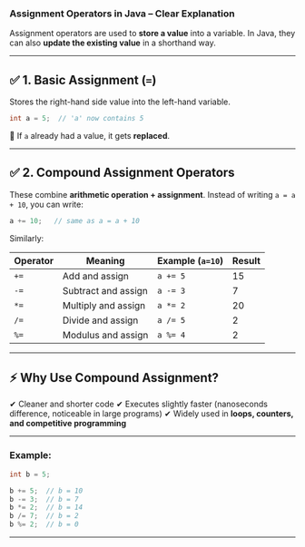 ### **Assignment Operators in Java – Clear Explanation**

Assignment operators are used to **store a value** into a variable.
In Java, they can also **update the existing value** in a shorthand way.

---

## ✅ 1. **Basic Assignment (`=`)**

Stores the right-hand side value into the left-hand variable.

```java
int a = 5;  // 'a' now contains 5
```

📌 If `a` already had a value, it gets **replaced**.

---

## ✅ 2. **Compound Assignment Operators**

These combine **arithmetic operation + assignment**.
Instead of writing `a = a + 10`, you can write:

```java
a += 10;   // same as a = a + 10
```

Similarly:

| Operator | Meaning             | Example (`a=10`) | Result |
| -------- | ------------------- | ---------------- | ------ |
| `+=`     | Add and assign      | `a += 5`         | 15     |
| `-=`     | Subtract and assign | `a -= 3`         | 7      |
| `*=`     | Multiply and assign | `a *= 2`         | 20     |
| `/=`     | Divide and assign   | `a /= 5`         | 2      |
| `%=`     | Modulus and assign  | `a %= 4`         | 2      |

---

## ⚡ **Why Use Compound Assignment?**

✔ Cleaner and shorter code
✔ Executes slightly faster (nanoseconds difference, noticeable in large programs)
✔ Widely used in **loops, counters, and competitive programming**

---

### **Example:**

```java
int b = 5;

b += 5;  // b = 10
b -= 3;  // b = 7
b *= 2;  // b = 14
b /= 7;  // b = 2
b %= 2;  // b = 0
```

---